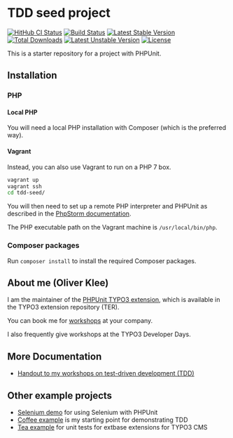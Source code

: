 # TDD seed project

[![HitHub CI Status](https://github.com/oliverklee/tdd-seed/workflows/CI/badge.svg?branch=main)](https://github.com/oliverklee/tdd-seed/actions)
[![Build Status](https://travis-ci.org/oliverklee/tdd-seed.svg?branch=master)](https://travis-ci.org/oliverklee/tdd-seed)
[![Latest Stable Version](https://poser.pugx.org/oliverklee/tdd-seed/v/stable.svg)](https://packagist.org/packages/oliverklee/tdd-seed)
[![Total Downloads](https://poser.pugx.org/oliverklee/tdd-seed/downloads.svg)](https://packagist.org/packages/oliverklee/tdd-seed)
[![Latest Unstable Version](https://poser.pugx.org/oliverklee/tdd-seed/v/unstable.svg)](https://packagist.org/packages/oliverklee/tdd-seed)
[![License](https://poser.pugx.org/oliverklee/tdd-seed/license.svg)](https://packagist.org/packages/oliverklee/tdd-seed)


This is a starter repository for a project with PHPUnit.


## Installation

### PHP

#### Local PHP

You will need a local PHP installation with Composer (which is the
preferred way).

#### Vagrant

Instead, you can also use Vagrant to run on a PHP 7 box.

```bash
vagrant up
vagrant ssh
cd tdd-seed/
```

You will then need to set up a remote PHP interpreter and PHPUnit as described
in the [PhpStorm documentation](https://confluence.jetbrains.com/display/PhpStorm/Running+PHPUnit+tests+over+SSH+on+a+remote+server+with+PhpStorm).

The PHP executable path on the Vagrant machine is `/usr/local/bin/php`.


### Composer packages

Run `composer install` to install the required Composer packages.


## About me (Oliver Klee)

I am the maintainer of the
[PHPUnit TYPO3 extension](http://typo3.org/extensions/repository/view/phpunit),
which is available in the TYPO3 extension repository (TER).

You can book me for
[workshops](https://www.oliverklee.de/workshops/workshops.html)
at your company.

I also frequently give workshops at the TYPO3 Developer Days.


## More Documentation

* [Handout to my workshops on test-driven development (TDD)](https://github.com/oliverklee/tdd-reader)


## Other example projects

* [Selenium demo](https://github.com/oliverklee/selenium-demo)
  for using Selenium with PHPUnit
* [Coffee example](https://github.com/oliverklee/coffee)
  is my starting point for demonstrating TDD
* [Tea example](https://github.com/oliverklee/ext_tea)
  for unit tests for extbase extensions for TYPO3 CMS
